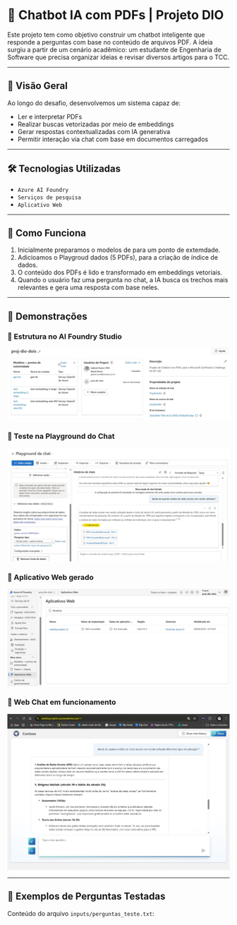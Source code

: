 # 🤖 Chatbot IA com PDFs | Projeto DIO

Este projeto tem como objetivo construir um chatbot inteligente que responde a perguntas com base no conteúdo de arquivos PDF. A ideia surgiu a partir de um cenário acadêmico: um estudante de Engenharia de Software que precisa organizar ideias e revisar diversos artigos para o TCC.

---

## 🚀 Visão Geral

Ao longo do desafio, desenvolvemos um sistema capaz de:
- Ler e interpretar PDFs
- Realizar buscas vetorizadas por meio de embeddings
- Gerar respostas contextualizadas com IA generativa
- Permitir interação via chat com base em documentos carregados

---

## 🛠️ Tecnologias Utilizadas

- `Azure AI Foundry`
- `Serviços de pesquisa`
- `Aplicativo Web`

---

## 🧠 Como Funciona

1. Inicialmente preparamos o modelos de para um ponto de extemdade.
2. Adicioamos o Playgroud dados (5 PDFs), para a criação de índice de dados.
3. O conteúdo dos PDFs é lido e transformado em embeddings vetoriais.
4. Quando o usuário faz uma pergunta no chat, a IA busca os trechos mais relevantes e gera uma resposta com base neles.

---

## 📸 Demonstrações

### 🔹 Estrutura no AI Foundry Studio
![AI Foundry](https://raw.githubusercontent.com/gxsalles/chatbot-pdf-ia/refs/heads/main/Inputs/Modelo-AI-Foundryjpg.jpg)

### 🔹 Teste na Playground do Chat
![Playground](https://raw.githubusercontent.com/gxsalles/chatbot-pdf-ia/refs/heads/main/Inputs/Playgroud-do-Chtat.jpg)

### 🔹 Aplicativo Web gerado
![Aplicativo Web](https://raw.githubusercontent.com/gxsalles/chatbot-pdf-ia/refs/heads/main/Inputs/AplicativoWeb.jpg)

### 🔹 Web Chat em funcionamento
![Web Chat](https://raw.githubusercontent.com/gxsalles/chatbot-pdf-ia/refs/heads/main/Inputs/Webchat.jpg)

---

## 🧪 Exemplos de Perguntas Testadas

Conteúdo do arquivo `inputs/perguntas_teste.txt`:


